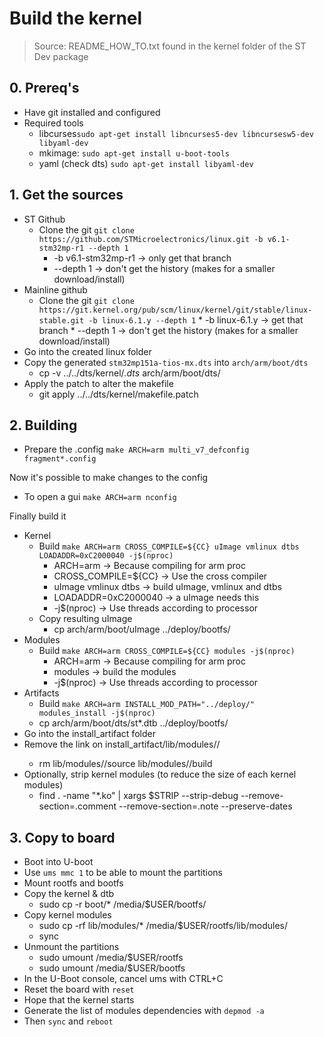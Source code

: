 # Build the kernel
> Source: README_HOW_TO.txt found in the kernel folder of the ST Dev package

## 0. Prereq's

* Have git installed and configured
* Required tools
    * libcurses`sudo apt-get install libncurses5-dev libncursesw5-dev libyaml-dev`
    * mkimage: `sudo apt-get install u-boot-tools`
    * yaml (check dts) `sudo apt-get install libyaml-dev`
    
## 1. Get the sources
* ST Github
    * Clone the git `git clone https://github.com/STMicroelectronics/linux.git -b v6.1-stm32mp-r1 --depth 1`
        * -b v6.1-stm32mp-r1 -> only get that branch
        * --depth 1 -> don't get the history (makes for a smaller download/install)
* Mainline github
    * Clone the git `git clone https://git.kernel.org/pub/scm/linux/kernel/git/stable/linux-stable.git -b linux-6.1.y --depth 1`
            * -b linux-6.1.y -> get that branch
            * --depth 1 -> don't get the history (makes for a smaller download/install)
* Go into the created linux folder
* Copy the generated `stm32mp151a-tios-mx.dts` into `arch/arm/boot/dts`
    * cp -v ../../dts/kernel/*.dts* arch/arm/boot/dts/
* Apply the patch to alter the makefile
    * git apply ../../dts/kernel/makefile.patch
    
## 2. Building

* Prepare the .config `make ARCH=arm multi_v7_defconfig fragment*.config`

Now it's possible to make changes to the config
* To open a gui `make ARCH=arm nconfig`

Finally build it
* Kernel 
    * Build `make ARCH=arm CROSS_COMPILE=${CC} uImage vmlinux dtbs LOADADDR=0xC2000040 -j$(nproc)` 
        * ARCH=arm -> Because compiling for arm proc
        * CROSS_COMPILE=${CC} -> Use the cross compiler
        * uImage vmlinux dtbs -> build uImage, vmlinux and dtbs
        * LOADADDR=0xC2000040 -> a uImage needs this
        * -j$(nproc) -> Use threads according to processor
    * Copy resulting uImage
        * cp arch/arm/boot/uImage ../deploy/bootfs/
* Modules 
    * Build `make ARCH=arm CROSS_COMPILE=${CC} modules -j$(nproc)` 
        * ARCH=arm -> Because compiling for arm proc
        * modules -> build the modules
        * -j$(nproc) -> Use threads according to processor
* Artifacts
    * Build `make ARCH=arm INSTALL_MOD_PATH="../deploy/" modules_install -j$(nproc)`
    * cp arch/arm/boot/dts/st*.dtb ../deploy/bootfs/
* Go into the install_artifact folder
* Remove the link on install_artifact/lib/modules/<kernel version>/
    * rm lib/modules/<kernel version>/source lib/modules/<kernel version>/build
* Optionally, strip kernel modules (to reduce the size of each kernel modules)
    * find . -name "*.ko" | xargs $STRIP --strip-debug --remove-section=.comment --remove-section=.note --preserve-dates

## 3. Copy to board

* Boot into U-boot
* Use `ums mmc 1` to be able to mount the partitions
* Mount rootfs and bootfs
* Copy the kernel & dtb
    * sudo cp -r boot/* /media/$USER/bootfs/
* Copy kernel modules
    * sudo cp -rf lib/modules/* /media/$USER/rootfs/lib/modules/
    * sync
* Unmount the partitions
    * sudo umount /media/$USER/rootfs
    * sudo umount /media/$USER/bootfs
* In the U-Boot console, cancel ums with CTRL+C
* Reset the board with `reset`
* Hope that the kernel starts
* Generate the list of modules dependencies with `depmod -a`
* Then `sync` and `reboot`

